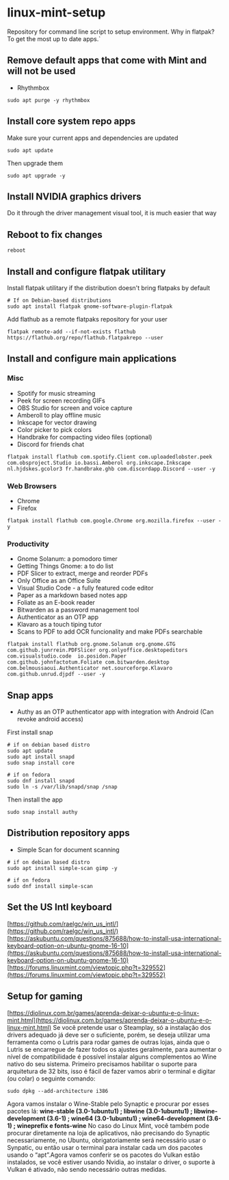 # linux-mint-setup
Repository for command line script to setup environment.
Why in flatpak? To get the most up to date apps.`

## Remove default apps that come with Mint and will not be used
- Rhythmbox
```
sudo apt purge -y rhythmbox
```
## Install core system repo apps
Make sure your current apps and dependencies are updated
```
sudo apt update
```
Then upgrade them
```
sudo apt upgrade -y
```

## Install NVIDIA graphics drivers

Do it through the driver management visual tool, it is much easier that way

## Reboot to fix changes

```
reboot
```

## Install and configure flatpak utilitary
Install flatpak utilitary if the distribution doesn't bring flatpaks by default
```
# If on Debian-based distributions
sudo apt install flatpak gnome-software-plugin-flatpak
```
Add flathub as a remote flatpaks repository for your user
```
flatpak remote-add --if-not-exists flathub https://flathub.org/repo/flathub.flatpakrepo --user
```

## Install and configure main applications

### Misc
- Spotify for music streaming
- Peek for screen recording GIFs
- OBS Studio for screen and voice capture
- Amberoll to play offline music
- Inkscape for vector drawing
- Color picker to pick colors
- Handbrake for compacting video files (optional)
- Discord for friends chat

```
flatpak install flathub com.spotify.Client com.uploadedlobster.peek  com.obsproject.Studio io.bassi.Amberol org.inkscape.Inkscape nl.hjdskes.gcolor3 fr.handbrake.ghb com.discordapp.Discord --user -y
```

### Web Browsers
- Chrome
- Firefox
  
```
flatpak install flathub com.google.Chrome org.mozilla.firefox --user -y
```
### Productivity
- Gnome Solanum: a pomodoro timer
- Getting Things Gnome: a to do list
- PDF Slicer to extract, merge and reorder PDFs
- Only Office as an Office Suite
- Visual Studio Code - a fully featured code editor
- Paper as a markdown based notes app
- Foliate as an E-book reader
- Bitwarden as a password management tool
- Authenticator as an OTP app
- Klavaro as a touch tiping tutor
- Scans to PDF to add OCR funcionality and make PDFs searchable
```
flatpak install flathub org.gnome.Solanum org.gnome.GTG com.github.junrrein.PDFSlicer org.onlyoffice.desktopeditors com.visualstudio.code  io.posidon.Paper com.github.johnfactotum.Foliate com.bitwarden.desktop com.belmoussaoui.Authenticator net.sourceforge.Klavaro com.github.unrud.djpdf --user -y
```

## Snap apps
- Authy as an OTP authenticator app with integration with Android (Can revoke android access)

First install snap
```
# if on debian based distro
sudo apt update
sudo apt install snapd
sudo snap install core

# if on fedora
sudo dnf install snapd
sudo ln -s /var/lib/snapd/snap /snap
```
Then install the app
```
sudo snap install authy
```

## Distribution repository apps
- Simple Scan for document scanning
```
# if on debian based distro
sudo apt install simple-scan gimp -y

# if on fedora
sudo dnf install simple-scan
```

## Set the US Intl keyboard
[https://github.com/raelgc/win_us_intl/](https://github.com/raelgc/win_us_intl/)
[https://askubuntu.com/questions/875688/how-to-install-usa-international-keyboard-option-on-ubuntu-gnome-16-10](https://askubuntu.com/questions/875688/how-to-install-usa-international-keyboard-option-on-ubuntu-gnome-16-10)
[https://forums.linuxmint.com/viewtopic.php?t=329552](https://forums.linuxmint.com/viewtopic.php?t=329552)

## Setup for gaming
[https://diolinux.com.br/games/aprenda-deixar-o-ubuntu-e-o-linux-mint.html](https://diolinux.com.br/games/aprenda-deixar-o-ubuntu-e-o-linux-mint.html)
Se você pretende usar o Steamplay, só a instalação dos drivers adequado já deve ser o suficiente, porém, se deseja utilizar uma ferramenta como o Lutris para rodar games de outras lojas, ainda que o Lutris se encarregue de fazer todos os ajustes geralmente, para aumentar o nível de compatibilidade é possível instalar alguns complementos ao Wine nativo do seu sistema.   Primeiro precisamos habilitar o suporte para arquitetura de 32 bits, isso é fácil de fazer vamos abrir o terminal e digitar (ou colar) o seguinte comando:  
```
sudo dpkg --add-architecture i386
```
Agora vamos instalar o Wine-Stable pelo Synaptic e procurar por esses pacotes lá:   **wine-stable (3.0-1ubuntu1) ; libwine (3.0-1ubuntu1) ; libwine-development (3.6-1) ; wine64 (3.0-1ubuntu1) ; wine64-development (3.6-1) ; wineprefix e fonts-wine**   No caso do Linux Mint, você também pode procurar diretamente na loja de aplicativos, não precisando do Synaptic necessariamente, no Ubuntu, obrigatoriamente será necessário usar o Synpatic, ou então usar o terminal para instalar cada um dos pacotes usando o “apt”.Agora vamos conferir se os pacotes do Vulkan estão instalados, se você estiver usando Nvidia, ao instalar o driver, o suporte à Vulkan é ativado, não sendo necessário outras medidas.

